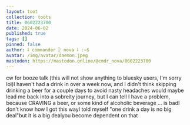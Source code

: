 ```yaml
---
layout: toot
collection: toots
title: 0602223700
date: 2024-06-02
published: true
tags: []
pinned: false
author: ⸸ commander ░ nova ⸸ :~$
avatar: /img/avatar/daemon.jpeg
mastodon: https://mastodon.online/@cmdr_nova/0602223700
---
```


cw for booze talk (this will not show anything to bluesky users, I'm sorry lol)I haven't had a drink in over a week now, and I didn't think skipping drinking a beer for a couple days to avoid nasty headaches would maybe lead me back into a sobreity journey, but I can tell I have a problem, because CRAVING a beer, or some kind of alcoholic beverage ... is badI don't know how I got this wayI told myself "one drink a day is no big deal"but it is a big dealyou become dependent on that
